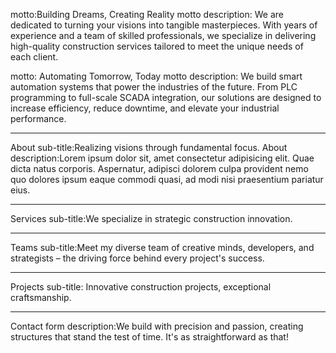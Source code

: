 motto:Building Dreams, Creating Reality
motto description: We are dedicated to turning your visions into tangible masterpieces. With years of experience and a team of skilled professionals, we specialize in delivering high-quality construction services tailored to meet the unique needs of each client.

motto: Automating Tomorrow, Today
motto description: We build smart automation systems that power the industries of the future. From PLC programming to full-scale SCADA integration, our solutions are designed to increase efficiency, reduce downtime, and elevate your industrial performance.

---

About sub-title:Realizing visions through fundamental focus.
About description:Lorem ipsum dolor sit, amet consectetur adipisicing elit. Quae dicta natus corporis. Aspernatur, adipisci dolorem culpa provident nemo quo dolores ipsum eaque commodi quasi, ad modi nisi praesentium pariatur eius.

---

Services sub-title:We specialize in strategic construction innovation.

---

Teams sub-title:Meet my diverse team of creative minds, developers, and strategists – the driving force behind every project's success.

---

Projects sub-title: Innovative construction projects, exceptional craftsmanship.

---

Contact form description:We build with precision and passion, creating structures that stand the test of time. It's as straightforward as that!
